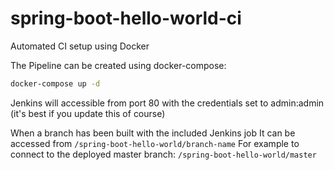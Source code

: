 # spring-boot-hello-world-ci
Automated CI setup using Docker

The Pipeline can be created using docker-compose:
```bash
docker-compose up -d
```
Jenkins will accessible from port 80 with the credentials set to admin:admin (it's best if you update this of course)

When a branch has been built with the included Jenkins job
It can be accessed from `/spring-boot-hello-world/branch-name`
For example to connect to the deployed master branch:
`/spring-boot-hello-world/master`

